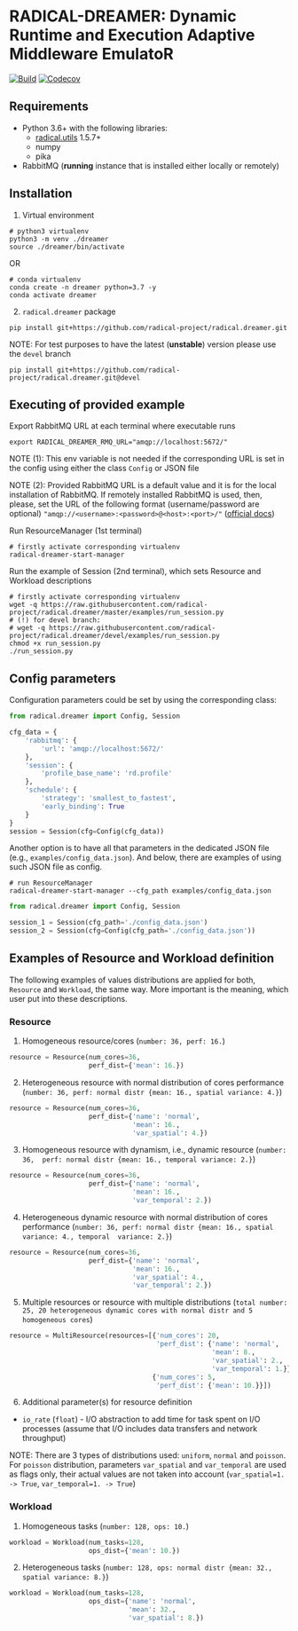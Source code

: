 # RADICAL-DREAMER: Dynamic Runtime and Execution Adaptive Middleware EmulatoR

[![Build](https://github.com/radical-project/radical.dreamer/actions/workflows/python-app.yml/badge.svg)](https://github.com/radical-project/radical.dreamer/actions/workflows/python-app.yml)
[![Codecov](https://codecov.io/gh/radical-project/radical.dreamer/branch/devel/graph/badge.svg)](https://codecov.io/gh/radical-project/radical.dreamer)


## Requirements

* Python 3.6+ with the following libraries:
  * [radical.utils](https://github.com/radical-cybertools/radical.utils) 1.5.7+
  * numpy
  * pika
* RabbitMQ (**running** instance that is installed either locally or remotely)

## Installation
1) Virtual environment
```shell script
# python3 virtualenv
python3 -m venv ./dreamer
source ./dreamer/bin/activate
```
OR
```shell script
# conda virtualenv
conda create -n dreamer python=3.7 -y
conda activate dreamer
```
2) `radical.dreamer` package
```shell script
pip install git+https://github.com/radical-project/radical.dreamer.git
```
NOTE: For test purposes to have the latest (**unstable**) version please use 
the `devel` branch
```shell script
pip install git+https://github.com/radical-project/radical.dreamer.git@devel
```

## Executing of provided example
Export RabbitMQ URL at each terminal where executable runs
```shell script
export RADICAL_DREAMER_RMQ_URL="amqp://localhost:5672/"
```
NOTE (1): This env variable is not needed if the corresponding URL is set in 
the config using either the class `Config` or JSON file

NOTE (2): Provided RabbitMQ URL is a default value and it is for the local 
installation of RabbitMQ. If remotely installed RabbitMQ is used, then, please, 
set the URL of the following format (username/password are optional)
`"amqp://<username>:<password>@<host>:<port>/"` 
([official docs](https://www.rabbitmq.com/uri-spec.html))

Run ResourceManager (1st terminal)
```shell script
# firstly activate corresponding virtualenv
radical-dreamer-start-manager
```
Run the example of Session (2nd terminal), which sets Resource and Workload 
descriptions
```shell script
# firstly activate corresponding virtualenv
wget -q https://raw.githubusercontent.com/radical-project/radical.dreamer/master/examples/run_session.py
# (!) for devel branch:
# wget -q https://raw.githubusercontent.com/radical-project/radical.dreamer/devel/examples/run_session.py
chmod +x run_session.py
./run_session.py
```

## Config parameters
Configuration parameters could be set by using the corresponding class:
```python
from radical.dreamer import Config, Session

cfg_data = {
    'rabbitmq': {
        'url': 'amqp://localhost:5672/'
    },
    'session': {
        'profile_base_name': 'rd.profile'
    },
    'schedule': {
        'strategy': 'smallest_to_fastest',
        'early_binding': True
    }
}
session = Session(cfg=Config(cfg_data))
```
Another option is to have all that parameters in the dedicated JSON file (e.g., 
`examples/config_data.json`). And below, there are examples of using such JSON 
file as config.
```shell script
# run ResourceManager
radical-dreamer-start-manager --cfg_path examples/config_data.json
```
```python
from radical.dreamer import Config, Session

session_1 = Session(cfg_path='./config_data.json')
session_2 = Session(cfg=Config(cfg_path='./config_data.json'))
```

## Examples of Resource and Workload definition
The following examples of values distributions are applied for both, `Resource` 
and `Workload`, the same way. More important is the meaning, which user put into
these descriptions.

### Resource
1) Homogeneous resource/cores (`number: 36, perf: 16.`)
```python
resource = Resource(num_cores=36,
                    perf_dist={'mean': 16.})
```
2) Heterogeneous resource with normal distribution of cores performance 
(`number: 36, perf: normal distr {mean: 16., spatial variance: 4.}`)
```python
resource = Resource(num_cores=36,
                    perf_dist={'name': 'normal',
                               'mean': 16.,
                               'var_spatial': 4.})
```
3) Homogeneous resource with dynamism, i.e., dynamic resource (`number: 36, 
perf: normal distr {mean: 16., temporal variance: 2.}`)
```python
resource = Resource(num_cores=36,
                    perf_dist={'name': 'normal',
                               'mean': 16.,
                               'var_temporal': 2.})
```
4) Heterogeneous dynamic resource with normal distribution of cores performance 
(`number: 36, perf: normal distr {mean: 16., spatial variance: 4., temporal 
variance: 2.}`)
```python
resource = Resource(num_cores=36,
                    perf_dist={'name': 'normal',
                               'mean': 16.,
                               'var_spatial': 4.,
                               'var_temporal': 2.})
```
5) Multiple resources or resource with multiple distributions (`total number: 
25, 20 heterogeneous dynamic cores with normal distr and 5 homogeneous cores`)
```python
resource = MultiResource(resources=[{'num_cores': 20,
                                     'perf_dist': {'name': 'normal',
                                                   'mean': 8.,
                                                   'var_spatial': 2.,
                                                   'var_temporal': 1.}},
                                    {'num_cores': 5,
                                     'perf_dist': {'mean': 10.}}])
```
6) Additional parameter(s) for resource definition
 - `io_rate` (`float`) - I/O abstraction to add time for task spent on I/O
  processes (assume that I/O includes data transfers and network throughput)

NOTE: There are 3 types of distributions used: `uniform`, `normal` and
`poisson`. For `poisson` distribution, parameters `var_spatial` and 
`var_temporal` are used as flags only, their actual values are not taken into 
account (`var_spatial=1. -> True`, `var_temporal=1. -> True`)

### Workload
1) Homogeneous tasks (`number: 128, ops: 10.`)
```python
workload = Workload(num_tasks=128,
                    ops_dist={'mean': 10.})
```
2) Heterogeneous tasks (`number: 128, ops: normal distr {mean: 32., 
spatial variance: 8.}`)
```python
workload = Workload(num_tasks=128,
                    ops_dist={'name': 'normal',
                              'mean': 32.,
                              'var_spatial': 8.})
```
